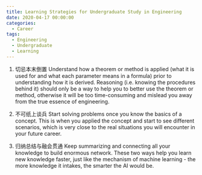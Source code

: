 ```yaml
---
title: Learning Strategies for Undergraduate Study in Engineering
date: 2020-04-17 00:00:00
categories:
  - Career
tags:
  - Engineering
  - Undergraduate
  - Learning
---
```


1. 切忌本末倒置
   Understand how a theorem or method is applied (what it is used for and what each parameter means in a formula) prior to understanding how it is derived.
   Reasoning (i.e. knowing the procedures behind it) should only be a way to help you to better use the theorem or method, otherwise it will be too time-consuming and mislead you away from the true essence of engineering.

2. 不可纸上谈兵
   Start solving problems once you know the basics of a concept.
   This is when you applied the concept and start to see different scenarios, which is very close to the real situations you will encounter in your future career.

3. 归纳总结与融会贯通
   Keep summarizing and connecting all your knowledge to build enormous network.
   These two ways help you learn new knowledge faster, just like the mechanism of machine learning - the more knowledge it intakes, the smarter the AI would be.
